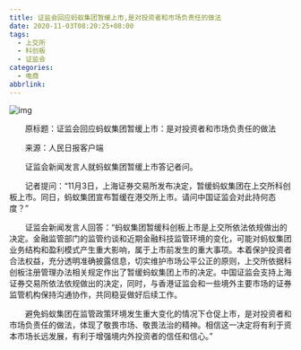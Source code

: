 ```yaml
---
title: 证监会回应蚂蚁集团暂缓上市,是对投资者和市场负责任的做法
date: 2020-11-03T08:20:25+08:00
tags:
  - 上交所
  - 科创板
  - 证监会
categories:
  - 电商
abbrlink:
---
```


![img](https://cdn.jsdelivr.net/gh/yakeing/Documentation@main/Hexo/images/aba1-kcpxnwv3836562.jpg)

　　原标题：证监会回应蚂蚁集团暂缓上市：是对投资者和市场负责任的做法

　　来源：人民日报客户端

　　证监会新闻发言人就蚂蚁集团暂缓上市答记者问。

　　记者提问：“11月3日，上海证券交易所发布决定，暂缓蚂蚁集团在上交所科创板上市。同日，蚂蚁集团宣布暂缓在港交所上市。请问中国证监会对此持何态度？”

　　证监会新闻发言人回答：“蚂蚁集团暂缓科创板上市是上交所依法依规做出的决定。金融监管部门的监管约谈和近期金融科技监管环境的变化，可能对蚂蚁集团业务结构和盈利模式产生重大影响，属于上市前发生的重大事项。本着保护投资者合法权益，充分透明准确披露信息，切实维护市场公平公正的原则，上交所依据科创板注册管理办法相关规定作出了暂缓蚂蚁集团上市的决定。中国证监会支持上海证券交易所依法依规做出的决定，同时，与香港证监会和一些境外主要市场的证券监管机构保持沟通协作，共同稳妥做好后续工作。

　　避免蚂蚁集团在监管政策环境发生重大变化的情况下仓促上市，是对投资者和市场负责任的做法，体现了敬畏市场、敬畏法治的精神。相信这一决定将有利于资本市场长远发展，有利于增强境内外投资者的信任和信心。”